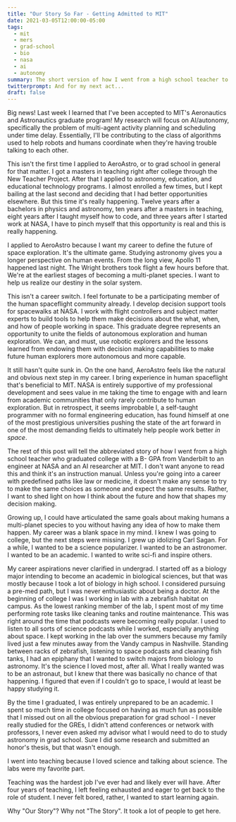 ```yaml
---
title: "Our Story So Far - Getting Admitted to MIT"
date: 2021-03-05T12:00:00-05:00
tags: 
  - mit
  - mers
  - grad-school
  - bio
  - nasa
  - ai
  - autonomy
summary: The short version of how I went from a high school teacher to a grad student studying AI at MIT.
twitterprompt: And for my next act...
draft: false
---
```


Big news! Last week I learned that I've been accepted to MIT's Aeronautics and Astronautics graduate program! My research will focus on AI/autonomy, specifically the problem of multi-agent activity planning and scheduling under time delay. Essentially, I'll be contributing to the class of algorithms used to help robots and humans coordinate when they're having trouble talking to each other.

This isn't the first time I applied to AeroAstro, or to grad school in general for that matter. I got a masters in teaching right after college through the New Teacher Project. After that I applied to astronomy, education, and educational technology programs. I almost enrolled a few times, but I kept bailing at the last second and deciding that I had better opportunities elsewhere. But this time it's really happening. Twelve years after a bachelors in physics and astronomy, ten years after a masters in teaching, eight years after I taught myself how to code, and three years after I started work at NASA, I have to pinch myself that this opportunity is real and this is really happening.

I applied to AeroAstro because I want my career to define the future of space exploration. It's the ultimate game. Studying astronomy gives you a longer perspective on human events. From the long view, Apollo 11 happened last night. The Wright brothers took flight a few hours before that. We're at the earliest stages of becoming a multi-planet species. I want to help us realize our destiny in the solar system.

This isn't a career switch. I feel fortunate to be a participating member of the human spaceflight community already. I develop decision support tools for spacewalks at NASA. I work with flight controllers and subject matter experts to build tools to help them make decisions about the what, when, and how of people working in space. This graduate degree represents an opportunity to unite the fields of autonomous exploration and human exploration. We can, and must, use robotic explorers and the lessons learned from endowing them with decision making capabilities to make future human explorers more autonomous and more capable.

It still hasn't quite sunk in. On the one hand, AeroAstro feels like the natural and obvious next step in my career. I bring experience in human spaceflight that's beneficial to MIT. NASA is entirely supportive of my professional development and sees value in me taking the time to engage with and learn from academic communities that only rarely contribute to human exploration. But in retrospect, it seems improbable I, a self-taught programmer with no formal engineering education, has found himself at one of the most prestigious universities pushing the state of the art forward in one of the most demanding fields to ultimately help people work better _in space_.

The rest of this post will tell the abbreviated story of how I went from a high school teacher who graduated college with a B- GPA from Vanderbilt to an engineer at NASA and an AI researcher at MIT. I don't want anyone to read this and think it's an instruction manual. Unless you're going into a career with predefined paths like law or medicine, it doesn't make any sense to try to make the same choices as someone and expect the same results. Rather, I want to shed light on how I think about the future and how that shapes my decision making.

<p class="lead-in">Growing up, I could have articulated the same goals about making humans a multi-planet species to you without having any idea of how to make them happen. My career was a blank space in my mind. I knew I was going to college, but the next steps were missing. I grew up idolizing Carl Sagan. For a while, I wanted to be a science popularizer. I wanted to be an astronomer. I wanted to be an academic. I wanted to write sci-fi and inspire others.
    
</p>

My career aspirations never clarified in undergrad. I started off as a biology major intending to become an academic in biological sciences, but that was mostly because I took a lot of biology in high school. I considered pursuing a pre-med path, but I was never enthusiastic about being a doctor. At the beginning of college I was I working in lab with a zebrafish habitat on campus. As the lowest ranking member of the lab, I spent most of my time performing rote tasks like cleaning tanks and routine maintenance. This was right around the time that podcasts were becoming really popular. I used to listen to all sorts of science podcasts while I worked, especially anything about space. I kept working in the lab over the summers because my family lived just a few minutes away from the Vandy campus in Nashville. Standing between racks of zebrafish, listening to space podcasts and cleaning fish tanks, I had an epiphany that I wanted to switch majors from biology to astronomy. It's the science I loved most, after all. What I really wanted was to be an astronaut, but I knew that there was basically no chance of that happening. I figured that even if I couldn't go to space, I would at least be happy studying it.

By the time I graduated, I was entirely unprepared to be an academic. I spent so much time in college focused on having as much fun as possible that I missed out on all the obvious preparation for grad school - I never really studied for the GREs, I didn't attend conferences or network with professors, I never even asked my advisor what I would need to do to study astronomy in grad school. Sure I did some research and submitted an honor's thesis, but that wasn't enough.

I went into teaching because I loved science and talking about science. The labs were my favorite part.



Teaching was the hardest job I've ever had and likely ever will have. After four years of teaching, I left feeling exhausted and eager to get back to the role of student. I never felt bored, rather, I wanted to start learning again.



Why "Our Story"? Why not "The Story". It took a lot of people to get here.